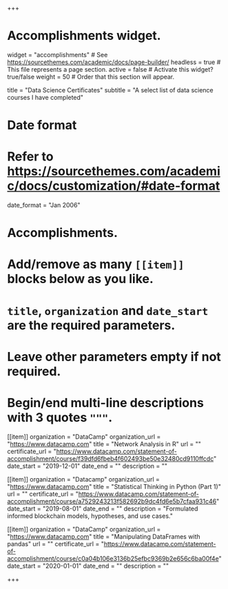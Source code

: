 +++
# Accomplishments widget.
widget = "accomplishments"  # See https://sourcethemes.com/academic/docs/page-builder/
headless = true  # This file represents a page section.
active = false  # Activate this widget? true/false
weight = 50  # Order that this section will appear.

title = "Data Science Certificates"
subtitle = "A select list of data science courses I have completed"

# Date format
#   Refer to https://sourcethemes.com/academic/docs/customization/#date-format
date_format = "Jan 2006"

# Accomplishments.
#   Add/remove as many `[[item]]` blocks below as you like.
#   `title`, `organization` and `date_start` are the required parameters.
#   Leave other parameters empty if not required.
#   Begin/end multi-line descriptions with 3 quotes `"""`.

[[item]]
  organization = "DataCamp"
  organization_url = "https://www.datacamp.com"
  title = "Network Analysis in R"
  url = ""
  certificate_url = "https://www.datacamp.com/statement-of-accomplishment/course/f39dfd6fbeb4f602493be50e32480cd9110ffcdc"
  date_start = "2019-12-01"
  date_end = ""
  description = ""

[[item]]
  organization = "Datacamp"
  organization_url = "https://www.datacamp.com"
  title = "Statistical Thinking in Python (Part 1)"
  url = ""
  certificate_url = "https://www.datacamp.com/statement-of-accomplishment/course/a7529243213f582692b9dc4fd6e5b7cfaa931c46"
  date_start = "2019-08-01"
  date_end = ""
  description = "Formulated informed blockchain models, hypotheses, and use cases."
  
[[item]]
  organization = "DataCamp"
  organization_url = "https://www.datacamp.com"
  title = "Manipulating DataFrames with pandas"
  url = ""
  certificate_url = "https://www.datacamp.com/statement-of-accomplishment/course/c0a04b106e3136b25efbc9369b2e656c6ba00f4e"
  date_start = "2020-01-01"
  date_end = ""
  description = ""

+++
